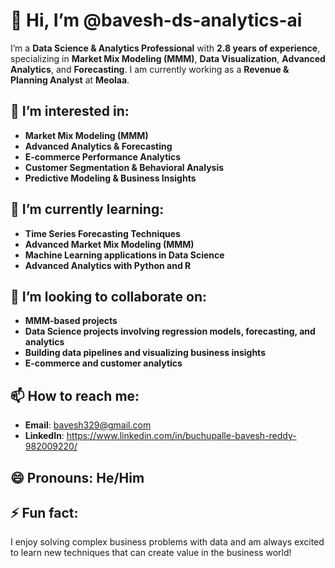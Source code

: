 # 👋 Hi, I’m @bavesh-ds-analytics-ai

I’m a **Data Science & Analytics Professional** with **2.8 years of experience**, specializing in **Market Mix Modeling (MMM)**, **Data Visualization**, **Advanced Analytics**, and **Forecasting**. I am currently working as a **Revenue & Planning Analyst** at **Meolaa**.

## 👀 I’m interested in:
- **Market Mix Modeling (MMM)**
- **Advanced Analytics & Forecasting**
- **E-commerce Performance Analytics**
- **Customer Segmentation & Behavioral Analysis**
- **Predictive Modeling & Business Insights**

## 🌱 I’m currently learning:
- **Time Series Forecasting Techniques**
- **Advanced Market Mix Modeling (MMM)**
- **Machine Learning applications in Data Science**
- **Advanced Analytics with Python and R**

## 💞️ I’m looking to collaborate on:
- **MMM-based projects**
- **Data Science projects involving regression models, forecasting, and analytics**
- **Building data pipelines and visualizing business insights**
- **E-commerce and customer analytics**

## 📫 How to reach me:
- **Email**: bavesh329@gmail.com
- **LinkedIn**: https://www.linkedin.com/in/buchupalle-bavesh-reddy-982009220/

## 😄 Pronouns: He/Him

## ⚡ Fun fact:
I enjoy solving complex business problems with data and am always excited to learn new techniques that can create value in the business world!


<!---
bavesh-ds-analytics-ai/bavesh-ds-analytics-ai is a ✨ special ✨ repository because its `README.md` (this file) appears on your GitHub profile.
You can click the Preview link to take a look at your changes.
--->
